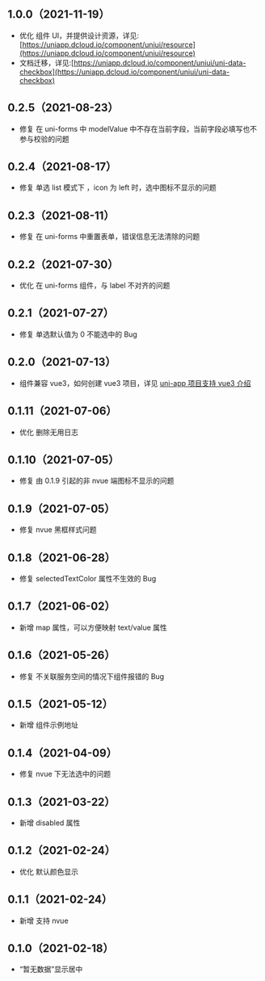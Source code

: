 ## 1.0.0（2021-11-19）

-   优化 组件 UI，并提供设计资源，详见:[https://uniapp.dcloud.io/component/uniui/resource](https://uniapp.dcloud.io/component/uniui/resource)
-   文档迁移，详见:[https://uniapp.dcloud.io/component/uniui/uni-data-checkbox](https://uniapp.dcloud.io/component/uniui/uni-data-checkbox)

## 0.2.5（2021-08-23）

-   修复 在 uni-forms 中 modelValue 中不存在当前字段，当前字段必填写也不参与校验的问题

## 0.2.4（2021-08-17）

-   修复 单选 list 模式下 ，icon 为 left 时，选中图标不显示的问题

## 0.2.3（2021-08-11）

-   修复 在 uni-forms 中重置表单，错误信息无法清除的问题

## 0.2.2（2021-07-30）

-   优化 在 uni-forms 组件，与 label 不对齐的问题

## 0.2.1（2021-07-27）

-   修复 单选默认值为 0 不能选中的 Bug

## 0.2.0（2021-07-13）

-   组件兼容 vue3，如何创建 vue3 项目，详见 [uni-app 项目支持 vue3 介绍](https://ask.dcloud.net.cn/article/37834)

## 0.1.11（2021-07-06）

-   优化 删除无用日志

## 0.1.10（2021-07-05）

-   修复 由 0.1.9 引起的非 nvue 端图标不显示的问题

## 0.1.9（2021-07-05）

-   修复 nvue 黑框样式问题

## 0.1.8（2021-06-28）

-   修复 selectedTextColor 属性不生效的 Bug

## 0.1.7（2021-06-02）

-   新增 map 属性，可以方便映射 text/value 属性

## 0.1.6（2021-05-26）

-   修复 不关联服务空间的情况下组件报错的 Bug

## 0.1.5（2021-05-12）

-   新增 组件示例地址

## 0.1.4（2021-04-09）

-   修复 nvue 下无法选中的问题

## 0.1.3（2021-03-22）

-   新增 disabled 属性

## 0.1.2（2021-02-24）

-   优化 默认颜色显示

## 0.1.1（2021-02-24）

-   新增 支持 nvue

## 0.1.0（2021-02-18）

-   “暂无数据”显示居中

